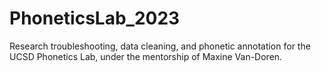 # PhoneticsLab_2023
Research troubleshooting, data cleaning, and phonetic annotation for the UCSD Phonetics Lab, under the mentorship of Maxine Van-Doren.
